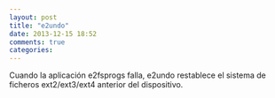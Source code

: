 ```yaml
---
layout: post
title: "e2undo"
date: 2013-12-15 18:52
comments: true
categories: 
---
```

Cuando la aplicación e2fsprogs falla, e2undo restablece el sistema de ficheros  ext2/ext3/ext4 anterior del dispositivo.

